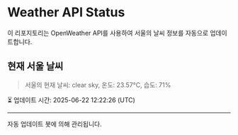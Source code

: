 
# Weather API Status

이 리포지토리는 OpenWeather API를 사용하여 서울의 날씨 정보를 자동으로 업데이트합니다.

## 현재 서울 날씨
> 서울의 현재 날씨: clear sky, 온도: 23.57°C, 습도: 71%

⏳ 업데이트 시간: 2025-06-22 12:22:26 (UTC)

---
자동 업데이트 봇에 의해 관리됩니다.
